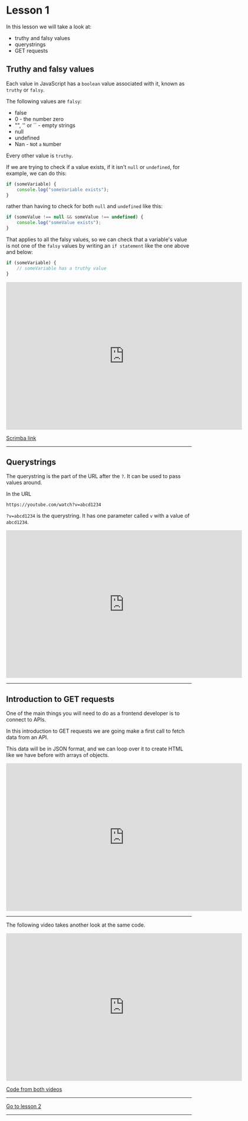 # Lesson 1

In this lesson we will take a look at:

-   truthy and falsy values
-   querystrings
-   GET requests

## Truthy and falsy values

Each value in JavaScript has a `boolean` value associated with it, known as `truthy` or `falsy`.

The following values are `falsy`:

-   false
-   0 - the number zero
-   "", '' or `` - empty strings
-   null
-   undefined
-   Nan - `N`ot `a` `N`umber

Every other value is `truthy`.

If we are trying to check if a value exists, if it isn't `null` or `undefined`, for example, we can do this:

```js
if (someVariable) {
    console.log("someVariable exists");
}
```

rather than having to check for both `null` and `undefined` like this:

```js
if (someValue !== null && someValue !== undefined) {
    console.log("someValue exists");
}
```

That applies to all the falsy values, so we can check that a variable's value is not one of the `falsy` values by writing an `if statement` like the one above and below:

```js
if (someVariable) {
    // someVariable has a truthy value
}
```

<iframe src="https://scrimba.com/c/c7qJwDS4" width="640" height="400" frameborder="0" allow="autoplay; fullscreen" allowfullscreen></iframe>

<a href="https://scrimba.com/c/c7qJwDS4" target="_blank">Scrimba link</a>

---

## Querystrings

The querystring is the part of the URL after the `?`. It can be used to pass values around.

In the URL

```
https://youtube.com/watch?v=abcd1234
```

`?v=abcd1234` is the querystring. It has one parameter called `v` with a value of `abcd1234`.

<iframe src="https://player.vimeo.com/video/449681615" width="640" height="400" frameborder="0" allow="autoplay; fullscreen" allowfullscreen></iframe>

---

## Introduction to GET requests

One of the main things you will need to do as a frontend developer is to connect to APIs.

In this introduction to GET requests we are going make a first call to fetch data from an API.

This data will be in JSON format, and we can loop over it to create HTML like we have before with arrays of objects.

 <iframe src="https://player.vimeo.com/video/449846877" width="640" height="400" frameborder="0" allow="autoplay; fullscreen" allowfullscreen></iframe>

---

The following video takes another look at the same code.

<iframe src="https://player.vimeo.com/video/450070174" width="640" height="400" frameborder="0" allow="autoplay; fullscreen" allowfullscreen></iframe>

<a href="https://github.com/NoroffFEU/get-requests-introduction" target="_blank">Code from both videos</a>


---

[Go to lesson 2](2)

---
